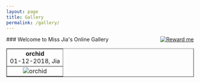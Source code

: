 ```yaml
--- 
layout: page 
title: Gallery 
permalink: /gallery/ 
--- 
```

 
<div style="float:right"> 
 <a href="{{site.url}}/about/"> <img style="border:none;" src="{{ site.url }}/assets/pics/reward.png" alt="Reward me"/> </a>  
</div> 
### Welcome to Miss Jia's Online Gallery 
 
<div> 
 <table border = "1"> 
 
 <tr> 
  <td align="center"> <b>orchid</b> <br> <span class="post-meta"> 01-12-2018, Jia </span> </td> 
 </tr> 
 <tr> 
  <td align="center"> <img src="{{ site.url }}/assets/gallery/2018_01_15_orchid.jpg" alt="orchid"/> </td> 
 </tr> 
 
 
 </table> 
</div> 
